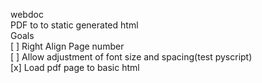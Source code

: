 webdoc<br>
   PDF to to static generated html<br> 
Goals<br>
[ ] Right Align Page number<br>
[ ] Allow adjustment of font size and spacing(test pyscript)<br>
[x] Load pdf page to basic html<br>
